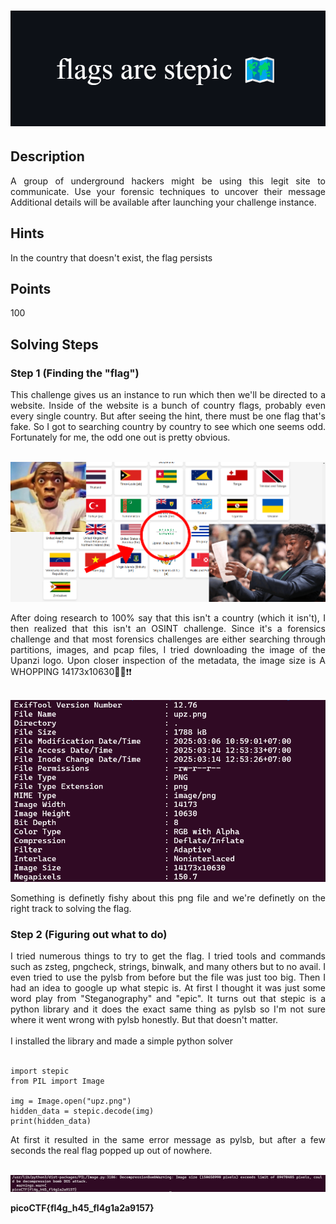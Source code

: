 # ![Title](additional-files/flags-are-stepic-title.png)

## Description

<div style="text-align: justify"> A group of underground hackers might be using this legit site to communicate. Use your forensic techniques to uncover their message
Additional details will be available after launching your challenge instance. </div>

## Hints

<div style="text-align: justify"> In the country that doesn't exist, the flag persists </div>

## Points

100

## Solving Steps

### Step 1 (Finding the "flag")

<div style="text-align: justify">This challenge gives us an instance to run which then we'll be directed to a website. Inside of the website is a bunch of country flags, probably even every single country. But after seeing the hint, there must be one flag that's fake. So I got to searching country by country to see which one seems odd. Fortunately for me, the odd one out is pretty obvious.</div><br>

![WHAT IS AN UPANZI!!!](additional-files/What-is-an-upanzi.png)

<div style="text-align: justify">After doing research to 100% say that this isn't a country (which it isn't), I then realized that this isn't an OSINT challenge. Since it's a forensics challenge and that most forensics challenges are either searching through partitions, images, and pcap files, I tried downloading the image of the Upanzi logo. Upon closer inspection of the metadata, the image size is A WHOPPING 14173x10630🥀💀❗❗</div><br>

![WHAT IS AN UPANZI!!!](additional-files/Upanzi-Metadata.png)

<div style="text-align: justify">Something is definetly fishy about this png file and we're definetly on the right track to solving the flag.</div>

### Step 2 (Figuring out what to do)

<div style="text-align: justify">I tried numerous things to try to get the flag. I tried tools and commands such as zsteg, pngcheck, strings, binwalk, and many others but to no avail. I even tried to use the pylsb from before but the file was just too big. Then I had an idea to google up what stepic is. At first I thought it was just some word play from "Steganography" and "epic". It turns out that stepic is a python library and it does the exact same thing as pylsb so I'm not sure where it went wrong with pylsb honestly. But that doesn't matter.</div><br>

<div style="text-align: justify">I installed the library and made a simple python solver</div><br>

```
import stepic
from PIL import Image

img = Image.open("upz.png")
hidden_data = stepic.decode(img)
print(hidden_data)
```

<div style="text-align: justify">At first it resulted in the same error message as pylsb, but after a few seconds the real flag popped up out of nowhere.</div><br>

![The flag](additional-files/flag-in-a-flag.png)<br>

<b>picoCTF{fl4g_h45_fl4g1a2a9157}</b>

